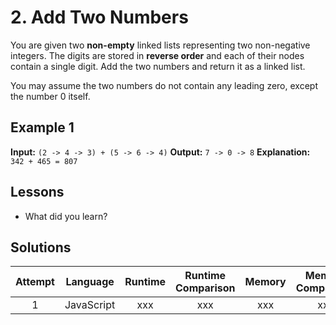 # 2. Add Two Numbers

You are given two **non-empty** linked lists representing two non-negative integers. The digits are stored in **reverse order** and each of their nodes contain a single digit. Add the two numbers and return it as a linked list.

You may assume the two numbers do not contain any leading zero, except the number 0 itself.

## Example 1

**Input:** `(2 -> 4 -> 3) + (5 -> 6 -> 4)`
**Output:** `7 -> 0 -> 8`
**Explanation:** `342 + 465 = 807`

## Lessons

- What did you learn?

## Solutions

|Attempt|Language|Runtime|Runtime Comparison|Memory|Memory Comparison|
|:-:|:-:|:-:|:-:|:-:|:-:|
|1|JavaScript|xxx|xxx|xxx|xxx|
